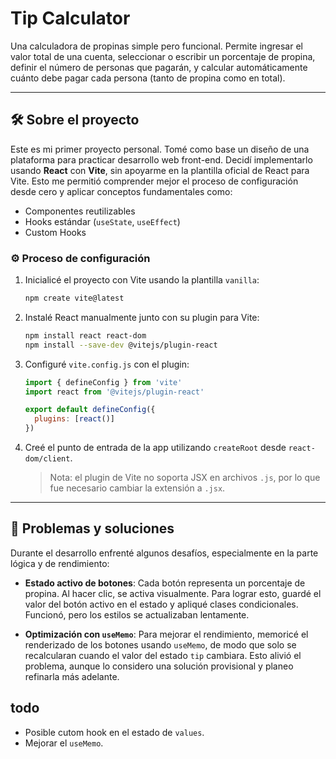 # Tip Calculator

Una calculadora de propinas simple pero funcional. Permite ingresar el valor total de una cuenta, seleccionar o escribir un porcentaje de propina, definir el número de personas que pagarán, y calcular automáticamente cuánto debe pagar cada persona (tanto de propina como en total).

---

## 🛠 Sobre el proyecto

Este es mi primer proyecto personal. Tomé como base un diseño de una plataforma para practicar desarrollo web front-end. Decidí implementarlo usando **React** con **Vite**, sin apoyarme en la plantilla oficial de React para Vite. Esto me permitió comprender mejor el proceso de configuración desde cero y aplicar conceptos fundamentales como:

- Componentes reutilizables
- Hooks estándar (`useState`, `useEffect`)
- Custom Hooks

### ⚙️ Proceso de configuración

1. Inicialicé el proyecto con Vite usando la plantilla `vanilla`:
   ```bash
   npm create vite@latest
   ```
2. Instalé React manualmente junto con su plugin para Vite:
   ```bash
   npm install react react-dom
   npm install --save-dev @vitejs/plugin-react
   ```
3. Configuré `vite.config.js` con el plugin:
   ```js
   import { defineConfig } from 'vite'
   import react from '@vitejs/plugin-react'

   export default defineConfig({
     plugins: [react()]
   })
   ```
4. Creé el punto de entrada de la app utilizando `createRoot` desde `react-dom/client`.  
   > Nota: el plugin de Vite no soporta JSX en archivos `.js`, por lo que fue necesario cambiar la extensión a `.jsx`.

---

## 🧪 Problemas y soluciones

Durante el desarrollo enfrenté algunos desafíos, especialmente en la parte lógica y de rendimiento:

- **Estado activo de botones**: Cada botón representa un porcentaje de propina. Al hacer clic, se activa visualmente. Para lograr esto, guardé el valor del botón activo en el estado y apliqué clases condicionales. Funcionó, pero los estilos se actualizaban lentamente.

- **Optimización con `useMemo`**: Para mejorar el rendimiento, memoricé el renderizado de los botones usando `useMemo`, de modo que solo se recalcularan cuando el valor del estado `tip` cambiara. Esto alivió el problema, aunque lo considero una solución provisional y planeo refinarla más adelante.

## todo

- Posible cutom hook en el estado de `values`.
- Mejorar el `useMemo`.
